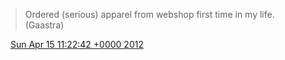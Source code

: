 > Ordered \(serious\) apparel from webshop first time in my life\. \(Gaastra\)

<img src="../../media/tweet.ico" width="12" /> [Sun Apr 15 11:22:42 +0000 2012](https://twitter.com/DromerDenker/status/191486705411436546)